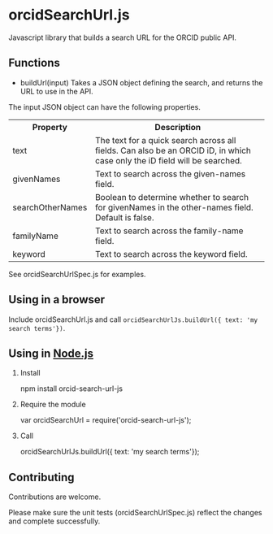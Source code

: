 orcidSearchUrl.js
=================

Javascript library that builds a search URL for the ORCID public API.

## Functions

* buildUrl(input) Takes a JSON object defining the search, and returns the URL to use in the API.

The input JSON object can have the following properties.

<table>
    <tr>
        <th>Property</th>
        <th>Description</th>
    </tr>
    <tr>
        <td>text</td>
        <td>The text for a quick search across all fields. Can also be an ORCID iD, in which case only the iD field will be searched.</td>
    </tr>
    <tr>
        <td>givenNames</td>
        <td>Text to search across the given-names field.</td>
    </tr>
    <tr>
        <td>searchOtherNames</td>
        <td>Boolean to determine whether to search for givenNames in the other-names field. Default is false.</td>
    </tr>
    <tr>
        <td>familyName</td>
        <td>Text to search across the family-name field.</td>
    </tr>
    <tr>
        <td>keyword</td>
        <td>Text to search across the keyword field.</td>
    </tr>
</table>

See orcidSearchUrlSpec.js for examples.


## Using in a browser
Include orcidSearchUrl.js and call ``orcidSearchUrlJs.buildUrl({ text: 'my search terms'})``.


## Using in [Node.js](http://nodejs.org/)
1. Install
    
    npm install orcid-search-url-js
    
2. Require the module

    var orcidSearchUrl = require('orcid-search-url-js');
    
3. Call

    orcidSearchUrlJs.buildUrl({ text: 'my search terms'});

   
## Contributing

Contributions are welcome.

Please make sure the unit tests (orcidSearchUrlSpec.js) reflect the changes and complete successfully. 
